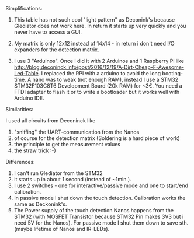 Simplifications:

1. This table has not such cool "light pattern" as Deconink's because Glediator does not work here.
In return it starts up very quickly and you never have to access a GUI. 

2. My matrix is only 12x12 instead of 14x14 - in return i don't need I/O expanders for the detection matrix.

3. I use 3 "Arduinos". Once i did it with 2 Arduinos and 1 Raspberry Pi like http://blog.deconinck.info/post/2016/12/19/A-Dirt-Cheap-F-Awesome-Led-Table. I replaced the RPI with a arduino to avoid the long booting-time. A nano was to weak (not enough RAM), instead I use a STM32 STM32F103C8T6 Development Board (20k RAM) for ~3€. You need a FTDI adapter to flash it or to write a bootloader but it works well with Arduino IDE.


Similarities:

I used all circuits from Deconinck like  
1. "sniffing" the UART-communication from the Nanos 
2. of course for the detection matrix (Soldering is a hard piece of work)
3. the principle to get the measurement values
4. the straw trick :-)


Differences:

1. I can't run Glediator from the STM32 
2. it starts up in about 1 second (instead of ~1min.).
3. I use 2 switches - one for interactive/passive mode and one to start/end calibration. 
4. In passive mode I shut down the touch detection. Calibration works the same as Deckonink's. 
5. The Power supply of the touch detection Nanos happens from the STM32 (with MOSFET Transistor because STM32 Pin makes 3V3 but i need 5V for the Nanos). For passive mode I shut them down to save sth. (maybe lifetime of Nanos and IR-LEDs).

